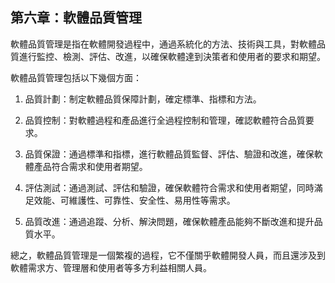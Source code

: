 ## 第六章：軟體品質管理

軟體品質管理是指在軟體開發過程中，通過系統化的方法、技術與工具，對軟體品質進行監控、檢測、評估、改進，以確保軟體達到決策者和使用者的要求和期望。

軟體品質管理包括以下幾個方面：

1. 品質計劃：制定軟體品質保障計劃，確定標準、指標和方法。

2. 品質控制：對軟體過程和產品進行全過程控制和管理，確認軟體符合品質要求。

3. 品質保證：通過標準和指標，進行軟體品質監督、評估、驗證和改進，確保軟體產品符合需求和使用者期望。

4. 評估測試：通過測試、評估和驗證，確保軟體符合需求和使用者期望，同時滿足效能、可維護性、可靠性、安全性、易用性等需求。

5. 品質改進：通過追蹤、分析、解決問題，確保軟體產品能夠不斷改進和提升品質水平。

總之，軟體品質管理是一個繁複的過程，它不僅關乎軟體開發人員，而且還涉及到軟體需求方、管理層和使用者等多方利益相關人員。